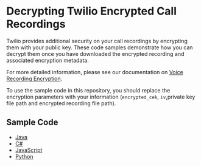 # Decrypting Twilio Encrypted Call Recordings

Twilio provides additional security on your call recordings by encrypting them with your public key. These code samples demonstrate how you can decrypt them once you have downloaded the encrypted recording and associated encryption metadata.

For more detailed information, please see our documentation on [Voice Recording Encryption](https://www.twilio.com/docs/voice/tutorials/voice-recording-encryption).


To use the sample code in this repository, you should replace the encryption parameters with your information (`encrypted_cek`, `iv`,private key file path and encrypted recording file path).

## Sample Code

* [Java](java/RecordingsDecryptor.java)
* [C#](c%23/RecordingsDecryptor.cs)
* [JavaScript](javascript/RecordingsDecryptor.html)
* [Python](python/RecordingsDecryptor.py)
